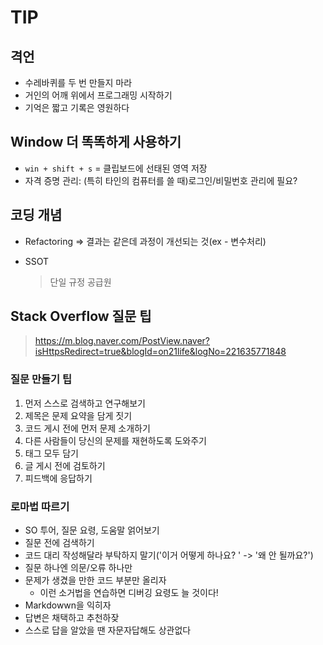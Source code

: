 # TIP


## 격언

* 수레바퀴를 두 번 만들지 마라
* 거인의 어깨 위에서 프로그래밍 시작하기
* 기억은 짧고 기록은 영원하다



## Window 더 똑똑하게 사용하기

* `win + shift + s` = 클립보드에 선태된 영역 저장
* 자격 증명 관리: (특히 타인의 컴퓨터를 쓸 때)로그인/비밀번호 관리에 필요?



## 코딩 개념

* Refactoring => 결과는 같은데 과정이 개선되는 것(ex - 변수처리)

* SSOT

  > 단일 규정 공급원



## Stack Overflow 질문 팁

> https://m.blog.naver.com/PostView.naver?isHttpsRedirect=true&blogId=on21life&logNo=221635771848

### 질문 만들기 팁

1. 먼저 스스로 검색하고 연구해보기
2. 제목은 문제 요약을 담게 짓기
3. 코드 게시 전에 먼저 문제 소개하기
4. 다른 사람들이 당신의 문제를 재현하도록 도와주기
5. 태그 모두 담기
6. 글 게시 전에 검토하기
7. 피드백에 응답하기

### 로마법 따르기

- SO 투어, 질문 요령, 도움말 얽어보기
- 질문 전에 검색하기
- 코드 대리 작성해달라 부탁하지 말기('이거 어떻게 하나요? ' -> '왜 안 될까요?')
- 질문 하나엔 의문/오류 하나만
- 문제가 생겼을 만한 코드 부분만 올리자
  - 이런 소거법을 연습하면 디버깅 요령도 늘 것이다!
- Markdowwn을 익히자
- 답변은 채택하고 추천하잦
- 스스로 답을 알았을 땐 자문자답해도 상관없다
